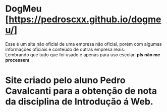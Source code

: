 # DogMeu [https://pedroscxx.github.io/dogmeu/]

Esse é um site não oficial de uma empresa não oficial, porém com algumas informações oficiais e conteúdo de outras empresa reais. <br>
Lembrando que tudo que foi usado é apenas para uso escolar. **pls não me processem** <br>
<h1>Site criado pelo aluno Pedro Cavalcanti para a obtenção de nota da disciplina de Introdução á Web.</h1>

